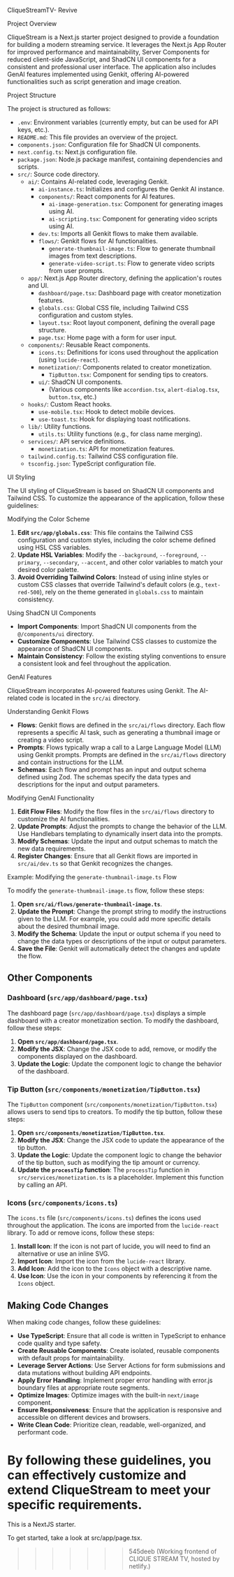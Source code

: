 
 CliqueStreamTV- Revive

 Project Overview

CliqueStream is a Next.js starter project designed to provide a foundation for building a modern streaming service. It leverages the Next.js App Router for improved performance and maintainability, Server Components for reduced client-side JavaScript, and ShadCN UI components for a consistent and professional user interface. The application also includes GenAI features implemented using Genkit, offering AI-powered functionalities such as script generation and image creation.

 Project Structure

The project is structured as follows:

-   `.env`: Environment variables (currently empty, but can be used for API keys, etc.).
-   `README.md`: This file provides an overview of the project.
-   `components.json`: Configuration file for ShadCN UI components.
-   `next.config.ts`: Next.js configuration file.
-   `package.json`: Node.js package manifest, containing dependencies and scripts.
-   `src/`: Source code directory.
    -   `ai/`: Contains AI-related code, leveraging Genkit.
        -   `ai-instance.ts`: Initializes and configures the Genkit AI instance.
        -   `components/`: React components for AI features.
            -   `ai-image-generation.tsx`: Component for generating images using AI.
            -   `ai-scripting.tsx`: Component for generating video scripts using AI.
        -   `dev.ts`: Imports all Genkit flows to make them available.
        -   `flows/`: Genkit flows for AI functionalities.
            -   `generate-thumbnail-image.ts`: Flow to generate thumbnail images from text descriptions.
            -   `generate-video-script.ts`: Flow to generate video scripts from user prompts.
    -   `app/`: Next.js App Router directory, defining the application's routes and UI.
        -   `dashboard/page.tsx`: Dashboard page with creator monetization features.
        -   `globals.css`: Global CSS file, including Tailwind CSS configuration and custom styles.
        -   `layout.tsx`: Root layout component, defining the overall page structure.
        -   `page.tsx`: Home page with a form for user input.
    -   `components/`: Reusable React components.
        -   `icons.ts`: Definitions for icons used throughout the application (using `lucide-react`).
        -   `monetization/`: Components related to creator monetization.
            -   `TipButton.tsx`: Component for sending tips to creators.
        -   `ui/`: ShadCN UI components.
            -   (Various components like `accordion.tsx`, `alert-dialog.tsx`, `button.tsx`, etc.)
    -   `hooks/`: Custom React hooks.
        -   `use-mobile.tsx`: Hook to detect mobile devices.
        -   `use-toast.ts`: Hook for displaying toast notifications.
    -   `lib/`: Utility functions.
        -   `utils.ts`: Utility functions (e.g., for class name merging).
    -   `services/`: API service definitions.
        -   `monetization.ts`: API for monetization features.
    -   `tailwind.config.ts`: Tailwind CSS configuration file.
    -   `tsconfig.json`: TypeScript configuration file.

 UI Styling

The UI styling of CliqueStream is based on ShadCN UI components and Tailwind CSS. To customize the appearance of the application, follow these guidelines:

 Modifying the Color Scheme

1.  **Edit `src/app/globals.css`**: This file contains the Tailwind CSS configuration and custom styles, including the color scheme defined using HSL CSS variables.
2.  **Update HSL Variables**: Modify the `--background`, `--foreground`, `--primary`, `--secondary`, `--accent`, and other color variables to match your desired color palette.
3.  **Avoid Overriding Tailwind Colors**: Instead of using inline styles or custom CSS classes that override Tailwind's default colors (e.g., `text-red-500`), rely on the theme generated in `globals.css` to maintain consistency.

 Using ShadCN UI Components

-   **Import Components**: Import ShadCN UI components from the `@/components/ui` directory.
-   **Customize Components**: Use Tailwind CSS classes to customize the appearance of ShadCN UI components.
-   **Maintain Consistency**: Follow the existing styling conventions to ensure a consistent look and feel throughout the application.

 GenAI Features

CliqueStream incorporates AI-powered features using Genkit. The AI-related code is located in the `src/ai` directory.

 Understanding Genkit Flows

-   **Flows**: Genkit flows are defined in the `src/ai/flows` directory. Each flow represents a specific AI task, such as generating a thumbnail image or creating a video script.
-   **Prompts**: Flows typically wrap a call to a Large Language Model (LLM) using Genkit prompts. Prompts are defined in the `src/ai/flows` directory and contain instructions for the LLM.
-   **Schemas**: Each flow and prompt has an input and output schema defined using Zod. The schemas specify the data types and descriptions for the input and output parameters.

 Modifying GenAI Functionality

1.  **Edit Flow Files**: Modify the flow files in the `src/ai/flows` directory to customize the AI functionalities.
2.  **Update Prompts**: Adjust the prompts to change the behavior of the LLM. Use Handlebars templating to dynamically insert data into the prompts.
3.  **Modify Schemas**: Update the input and output schemas to match the new data requirements.
4.  **Register Changes**: Ensure that all Genkit flows are imported in `src/ai/dev.ts` so that Genkit recognizes the changes.

 Example: Modifying the `generate-thumbnail-image.ts` Flow

To modify the `generate-thumbnail-image.ts` flow, follow these steps:

1.  **Open `src/ai/flows/generate-thumbnail-image.ts`**.
2.  **Update the Prompt**: Change the prompt string to modify the instructions given to the LLM. For example, you could add more specific details about the desired thumbnail image.
3.  **Modify the Schema**: Update the input or output schema if you need to change the data types or descriptions of the input or output parameters.
4.  **Save the File**: Genkit will automatically detect the changes and update the flow.

## Other Components

### Dashboard (`src/app/dashboard/page.tsx`)

The dashboard page (`src/app/dashboard/page.tsx`) displays a simple dashboard with a creator monetization section. To modify the dashboard, follow these steps:

1.  **Open `src/app/dashboard/page.tsx`**.
2.  **Modify the JSX**: Change the JSX code to add, remove, or modify the components displayed on the dashboard.
3.  **Update the Logic**: Update the component logic to change the behavior of the dashboard.

### Tip Button (`src/components/monetization/TipButton.tsx`)

The `TipButton` component (`src/components/monetization/TipButton.tsx`) allows users to send tips to creators. To modify the tip button, follow these steps:

1.  **Open `src/components/monetization/TipButton.tsx`**.
2.  **Modify the JSX**: Change the JSX code to update the appearance of the tip button.
3.  **Update the Logic**: Update the component logic to change the behavior of the tip button, such as modifying the tip amount or currency.
4.  **Update the `processTip` function**: The `processTip` function in `src/services/monetization.ts` is a placeholder.  Implement this function by calling an API.

### Icons (`src/components/icons.ts`)

The `icons.ts` file (`src/components/icons.ts`) defines the icons used throughout the application. The icons are imported from the `lucide-react` library. To add or remove icons, follow these steps:

1.  **Install Icon**: If the icon is not part of lucide, you will need to find an alternative or use an inline SVG.
2.  **Import Icon**: Import the icon from the `lucide-react` library.
3.  **Add Icon**: Add the icon to the `Icons` object with a descriptive name.
4.  **Use Icon**: Use the icon in your components by referencing it from the `Icons` object.

## Making Code Changes

When making code changes, follow these guidelines:

-   **Use TypeScript**: Ensure that all code is written in TypeScript to enhance code quality and type safety.
-   **Create Reusable Components**: Create isolated, reusable components with default props for maintainability.
-   **Leverage Server Actions**: Use Server Actions for form submissions and data mutations without building API endpoints.
-   **Apply Error Handling**: Implement proper error handling with error.js boundary files at appropriate route segments.
-   **Optimize Images**: Optimize images with the built-in `next/image` component.
-   **Ensure Responsiveness**: Ensure that the application is responsive and accessible on different devices and browsers.
-   **Write Clean Code**: Prioritize clean, readable, well-organized, and performant code.

By following these guidelines, you can effectively customize and extend CliqueStream to meet your specific requirements.
=======

This is a NextJS starter.

To get started, take a look at src/app/page.tsx.
>>>>>>> 545deeb (Working frontend of CLIQUE STREAM TV, hosted by netlify.)
